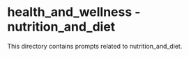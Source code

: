 # health_and_wellness - nutrition_and_diet

This directory contains prompts related to nutrition_and_diet.